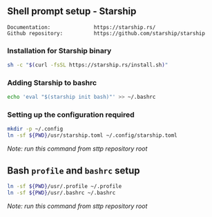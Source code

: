 
## Shell prompt setup - Starship

```console
Documentation:              https://starship.rs/  
Github repository:          https://github.com/starship/starship
```

### Installation for Starship binary

```bash
sh -c "$(curl -fsSL https://starship.rs/install.sh)"
```

### Adding Starship to bashrc

```bash
echo 'eval "$(starship init bash)"' >> ~/.bashrc
```

### Setting up the configuration required

```bash
mkdir -p ~/.config
ln -sf ${PWD}/usr/starship.toml ~/.config/starship.toml
```
*Note: run this command from sttp repository root*


## Bash `profile` and `bashrc` setup

```bash
ln -sf ${PWD}/usr/.profile ~/.profile
ln -sf ${PWD}/usr/.bashrc ~/.bashrc
```
*Note: run this command from sttp repository root*
